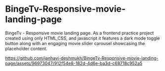 # BingeTv-Responsive-movie-landing-page
BingeTv - Responsive movie landing page. As a frontend practice project created using only HTML,CSS, and javascript it features a dark mode toggle button along with an engaging movie slider carousel showcasing the placeholder content.


https://github.com/janhavi-deshmukh/BingeTv-Responsive-movie-landing-page/assets/96973047/912f54e8-182d-4d6e-ba3d-c68718c952a5

